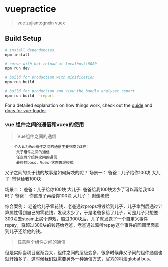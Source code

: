 # vuepractice

> vue zujiantognxin vuex

## Build Setup

``` bash
# install dependencies
npm install

# serve with hot reload at localhost:8080
npm run dev

# build for production with minification
npm run build

# build for production and view the bundle analyzer report
npm run build --report
```

For a detailed explanation on how things work, check out the [guide](http://vuejs-templates.github.io/webpack/) and [docs for vue-loader](http://vuejs.github.io/vue-loader).




### vue 组件之间的通信和vuex的使用

> Vue组件之间的通信
```
    个人认为Vue组件之间的通信主要归类为3种：
     父子组件之间的通信
     任意两个组件之间的通信
     最终的boss，Vuex-状态管理模式
```

父子之间的关于钱的故事是如何解决的呢？
场景一： 
 爸爸：儿子给你100块
大儿子: 爸爸给我100块

场景二： 
 爸爸：儿子给你100块
大儿子: 爸爸给我100块太少了可以再给我100吗？
爸爸： 你这孩子再给你100块
大儿子： 谢谢老爸

综合案例：
老爸给儿子零花钱，老爸通过props将钱给到儿子，儿子拿到后通过计算属性得到自己的零花钱，发现太少了，于是老爸多给了儿子，可是儿子只想要300块去steam上买个游戏，超过300块后，儿子就发送了一个自定义事件repay，将超过300块的钱还给老爸，老爸通过监听repay这个事件的回调里面拿到儿子还给他的钱。


> 任意两个组件之间的通信

但是实际当项目逐渐变大，组件之间的层级变多，很多时候非父子间的组件通信也就开始多了，这时候我们就需要另外一种通信方式，官方的叫法global bus。
